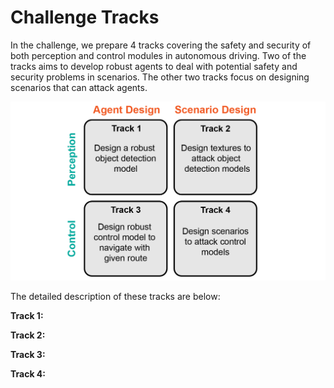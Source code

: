 <!--
 * @Author: 
 * @Email: 
 * @Date: 2021-07-18 21:46:37
 * @LastEditTime: 2023-02-21 14:45:18
 * @Description: 
-->

# Challenge Tracks

In the challenge, we prepare 4 tracks covering the safety and security of both perception and control modules in autonomous driving. 
Two of the tracks aims to develop robust agents to deal with potential safety and security problems in scenarios. 
The other two tracks focus on designing scenarios that can attack agents.

![tracks](./images/tracks.png)

The detailed description of these tracks are below:

**Track 1:** 

**Track 2:**

**Track 3:**

**Track 4:**

